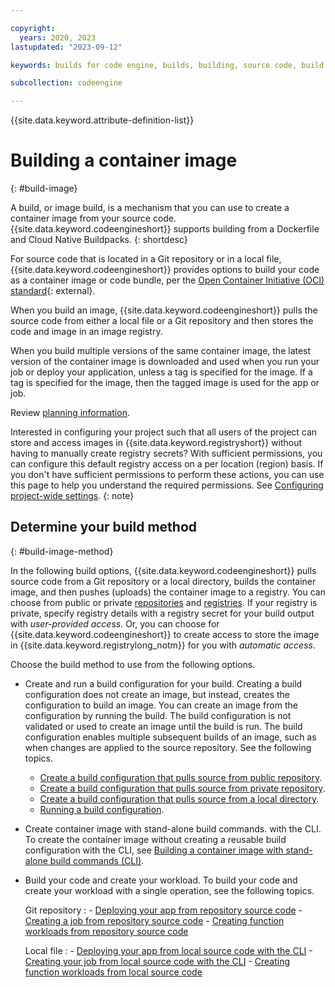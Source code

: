 ```yaml
---

copyright:
  years: 2020, 2023
lastupdated: "2023-09-12"

keywords: builds for code engine, builds, building, source code, build run, application image builds for code engine, job image builds for code engine, container image builds with code engine, registry secret, registry access secret

subcollection: codeengine

---
```


{{site.data.keyword.attribute-definition-list}}


# Building a container image
{: #build-image}

A build, or image build, is a mechanism that you can use to create a container image from your source code. {{site.data.keyword.codeengineshort}} supports building from a Dockerfile and Cloud Native Buildpacks.
{: shortdesc}

For source code that is located in a Git repository or in a local file, {{site.data.keyword.codeengineshort}} provides options to build your code as a container image or code bundle, per the [Open Container Initiative (OCI) standard](https://opencontainers.org/){: external}. 

When you build an image, {{site.data.keyword.codeengineshort}} pulls the source code from either a local file or a Git repository and then stores the code and image in an image registry.

When you build multiple versions of the same container image, the latest version of the container image is downloaded and used when you run your job or deploy your application, unless a tag is specified for the image. If a tag is specified for the image, then the tagged image is used for the app or job. 

Review [planning information](/docs/codeengine?topic=codeengine-plan-build). 

Interested in configuring your project such that all users of the project can store and access images in {{site.data.keyword.registryshort}} without having to manually create registry secrets? With sufficient permissions, you can configure this default registry access on a per location (region) basis. If you don't have sufficient permissions to perform these actions, you can use this page to help you understand the required permissions. See [Configuring project-wide settings](/docs/codeengine?topic=codeengine-project-integrations). 
{: note}

## Determine your build method
{: #build-image-method}

In the following build options, {{site.data.keyword.codeengineshort}} pulls source code from a Git repository or a local directory, builds the container image, and then pushes (uploads) the container image to a registry. You can choose from public or private [repositories](/docs/codeengine?topic=codeengine-code-repositories) and [registries](/docs/codeengine?topic=codeengine-add-registry). If your registry is private, specify registry details with a registry secret for your build output with *user-provided access*. Or, you can choose for {{site.data.keyword.codeengineshort}} to create access to store the image in {{site.data.keyword.registrylong_notm}} for you with *automatic access*. 

Choose the build method to use from the following options. 

* Create and run a build configuration for your build. Creating a build configuration does not create an image, but instead, creates the configuration to build an image. You can create an image from the configuration by running the build. The build configuration is not validated or used to create an image until the build is run. The build configuration enables multiple subsequent builds of an image, such as when changes are applied to the source repository. See the following topics.
     * [Create a build configuration that pulls source from public repository](/docs/codeengine?topic=codeengine-build-create-config1).
     * [Create a build configuration that pulls source from private repository](/docs/codeengine?topic=codeengine-build-config-gitrepo).
     * [Create a build configuration that pulls source from a local directory](/docs/codeengine?topic=codeengine-build-config-local).
     * [Running a build configuration](/docs/codeengine?topic=codeengine-build-run).

* Create container image with stand-alone build commands.  with the CLI. To create the container image without creating a reusable build configuration with the CLI, see [Building a container image with stand-alone build commands (CLI)](/docs/codeengine?topic=codeengine-build-standalone).

* Build your code and create your workload. To build your code and create your workload with a single operation, see the following topics.

     Git repository
     :    - [Deploying your app from repository source code](/docs/codeengine?topic=codeengine-app-source-code)
          - [Creating a job from repository source code](/docs/codeengine?topic=codeengine-run-job-source-code)
          - [Creating function workloads from repository source code](/docs/codeengine?topic=codeengine-fun-create-repo)

     Local file
     :    - [Deploying your app from local source code with the CLI](/docs/codeengine?topic=codeengine-app-local-source-code)
          - [Creating your job from local source code with the CLI](/docs/codeengine?topic=codeengine-job-local-source-code)
          - [Creating function workloads from local source code](/docs/codeengine?topic=codeengine-fun-create-local)




